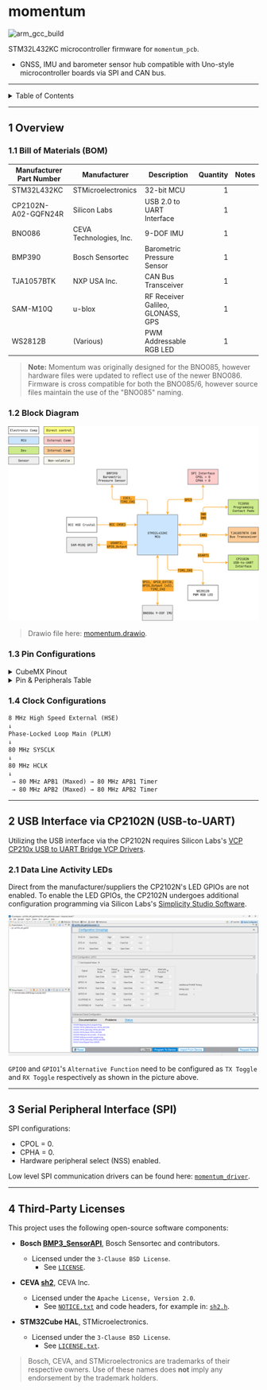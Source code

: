 # momentum

![arm_gcc_build](https://github.com/scalpelspace/momentum/actions/workflows/arm_gcc_build.yaml/badge.svg)

STM32L432KC microcontroller firmware for `momentum_pcb`.

- GNSS, IMU and barometer sensor hub compatible with Uno-style microcontroller
  boards via SPI and CAN bus.

---

<details markdown="1">
  <summary>Table of Contents</summary>

<!-- TOC -->
* [momentum](#momentum)
  * [1 Overview](#1-overview)
    * [1.1 Bill of Materials (BOM)](#11-bill-of-materials-bom)
    * [1.2 Block Diagram](#12-block-diagram)
    * [1.3 Pin Configurations](#13-pin-configurations)
    * [1.4 Clock Configurations](#14-clock-configurations)
  * [2 USB Interface via CP2102N (USB-to-UART)](#2-usb-interface-via-cp2102n-usb-to-uart)
    * [2.1 Data Line Activity LEDs](#21-data-line-activity-leds)
  * [3 Serial Peripheral Interface (SPI)](#3-serial-peripheral-interface-spi)
  * [4 Third-Party Licenses](#4-third-party-licenses)
<!-- TOC -->

</details>

---

## 1 Overview

### 1.1 Bill of Materials (BOM)

| Manufacturer Part Number | Manufacturer            | Description                       | Quantity | Notes |
|--------------------------|-------------------------|-----------------------------------|---------:|-------|
| STM32L432KC              | STMicroelectronics      | 32-bit MCU                        |        1 |       |
| CP2102N-A02-GQFN24R      | Silicon Labs            | USB 2.0 to UART Interface         |        1 |       |
| BNO086                   | CEVA Technologies, Inc. | 9-DOF IMU                         |        1 |       |
| BMP390                   | Bosch Sensortec         | Barometric Pressure Sensor        |        1 |       |
| TJA1057BTK               | NXP USA Inc.            | CAN Bus Transceiver               |        1 |       |
| SAM-M10Q                 | u-blox                  | RF Receiver Galileo, GLONASS, GPS |        1 |       |
| WS2812B                  | (Various)               | PWM Addressable RGB LED           |        1 |       |

> **Note:** Momentum was originally designed for the BNO085, however hardware
> files were updated to reflect use of the newer BNO086. Firmware is cross
> compatible for both the BNO085/6, however source files maintain the use of
> the "BNO085" naming.

### 1.2 Block Diagram

![momentum.drawio.png](docs/momentum.drawio.png)

> Drawio file here: [momentum.drawio](docs/momentum.drawio).

### 1.3 Pin Configurations

<details markdown="1">
  <summary>CubeMX Pinout</summary>

![CubeMX Pinout.png](docs/CubeMX%20Pinout.png)

</details>

<details markdown="1">
  <summary>Pin & Peripherals Table</summary>

| STM32L432KC | Peripheral              | Config                           | Connection                       | Notes                                           |
|-------------|-------------------------|----------------------------------|----------------------------------|-------------------------------------------------|
| PA14        | `SYS_JTCK-SWCLK`        |                                  | TC2050 SWD Pin 4: `SWCLK`        |                                                 |
| PA13        | `SYS_JTMS-SWDIO`        |                                  | TC2050 SWD Pin 2: `SWDIO`        |                                                 |
|             | `TIM2_CH1`              | PWM no output                    |                                  | BMP390 BMP3 driver timer.                       |
|             | `TIM2_CH2`              | PWM no output                    |                                  | BNO086 SH2 driver timer.                        |
| PA5         | `SPI1_SCK`              |                                  | BNO086 Pin 19: `H_SCL/SCK/RX`    |                                                 |
| PA4         | `GPIO_Output` (SPI1 CS) | Set high                         | BNO086 Pin 18: `H_CSN`           |                                                 |
| PA6         | `SPI1_MISO`             |                                  | BNO086 Pin 20: `H_SDA/H_MISO/TX` |                                                 |
| PA7         | `SPI1_MOSI`             |                                  | BNO086 Pin 17: `SA0/H_MOSI`      |                                                 |
| PB0         | `GPIO_EXTI0`            | Pull-up, falling edge            | BNO086 Pin 14: `H_INTN`          |                                                 |
| PB1         | `GPIO_Output`           | Set high                         | BNO086 Pin 6: `PS0/Wake`         | Pull low to trigger wake.                       |
|             |                         | Hardware pull-up                 | BNO086 Pin 5: `PS1`              |                                                 |
| PA1         | `GPIO_Output`           | Set high                         | BNO086 Pin 11: `NRST`            | Pull low to reset.                              |
| PB6         | `I2C1_SCL`              |                                  | BMP390 Pin 2: `SCK`              |                                                 |
| PB7         | `I2C1_SDA`              |                                  | BMP390 Pin 4: `SDI`              |                                                 |
| PA3         | `USART2_RX`             | 9600 bps (-> 115200 in software) | SAM-M10Q Pin 13: `TXD`           | Starts as 9600 bps to match the u-blox default. |
| PA2         | `USART2_TX`             | 9600 bps (-> 115200 in software) | SAM-M10Q Pin 14: `RXD`           | Starts as 9600 bps to match the u-blox default. |
| PC15        | `GPIO_Output`           |                                  | SAM-M10Q Pin 18: `RESET_N`       | Pull low to reset (>= 1 ms).                    |
| PA10        | `USART1_RX`             | 115200 bps                       | CP2102N-A02-GQFN24R Pin 20: TXD  |                                                 |
| PA9         | `USART1_TX`             | 115200 bps                       | CP2102N-A02-GQFN24R Pin 21: RXD  |                                                 |
| PA11        | `CAN1_RX`               |                                  | TJA1057BTK Pin 1: `TXD`          |                                                 |
| PA12        | `CAN1_TX`               |                                  | TJA1057BTK Pin 4: `RXD`          |                                                 |
| PA8         | `TIM1_CH1`              | PWM Generation CH1               | WS2812B Pin: `DIN`               | DIN pin number depends on IC variant.           |
| PB3         | `SPI3_SCK`              |                                  | SPI interface: `SCK`             |                                                 |
| PA15        | `SPI3_NSS`              | Pull-up, set high                | SPI interface: `SS`              |                                                 |
| PB4         | `SPI3_MISO`             |                                  | SPI interface: `MISO`            |                                                 |
| PB5         | `SPI3_MOSI`             |                                  | SPI interface: `MOSI`            |                                                 |

</details>

### 1.4 Clock Configurations

```
8 MHz High Speed External (HSE)
↓
Phase-Locked Loop Main (PLLM)
↓
80 MHz SYSCLK
↓
80 MHz HCLK
↓
 → 80 MHz APB1 (Maxed) → 80 MHz APB1 Timer
 → 80 MHz APB2 (Maxed) → 80 MHz APB2 Timer
```

---

## 2 USB Interface via CP2102N (USB-to-UART)

Utilizing the USB interface via the CP2102N requires Silicon
Labs's [VCP CP210x USB to UART Bridge VCP Drivers](https://www.silabs.com/developer-tools/usb-to-uart-bridge-vcp-drivers).

### 2.1 Data Line Activity LEDs

Direct from the manufacturer/suppliers the CP2102N's LED GPIOs are not enabled.
To enable the LED GPIOs, the CP2102N undergoes additional configuration
programming via Silicon
Labs's [Simplicity Studio Software](https://www.silabs.com/developer-tools/simplicity-studio).

![cp2102n_leds_config.png](docs/cp2102n_leds_config.png)

`GPIO0` and `GPIO1`'s `Alternative Function` need to be configured as
`TX Toggle` and `RX Toggle` respectively as shown in the picture above.

---

## 3 Serial Peripheral Interface (SPI)

SPI configurations:

- CPOL = 0.
- CPHA = 0.
- Hardware peripheral select (NSS) enabled.

Low level SPI communication drivers can be found
here: [`momentum_driver`](https://github.com/scalpelspace/momentum_driver).

---

## 4 Third-Party Licenses

This project uses the following open-source software components:

- **Bosch [BMP3_SensorAPI](https://github.com/boschsensortec/BMP3_SensorAPI)**,
  Bosch Sensortec and contributors.
    - Licensed under the `3-Clause BSD License`.
        - See [
          `LICENSE`](https://github.com/boschsensortec/BMP3_SensorAPI/blob/master/LICENSE).

- **CEVA [sh2](https://github.com/ceva-dsp/sh2)**, CEVA Inc.
    - Licensed under the `Apache License, Version 2.0`.
        - See [
          `NOTICE.txt`](https://github.com/ceva-dsp/sh2/blob/main/NOTICE.txt)
          and code headers, for example in: [
          `sh2.h`](https://github.com/ceva-dsp/sh2/blob/main/sh2.h).

- **STM32Cube HAL**, STMicroelectronics.
    - Licensed under the `3-Clause BSD License`.
        - See [`LICENSE.txt`](Drivers/STM32L4xx_HAL_Driver/LICENSE.txt).

> Bosch, CEVA, and STMicroelectronics are trademarks of their respective
> owners. Use of these names does **not** imply any endorsement by the trademark
> holders.
